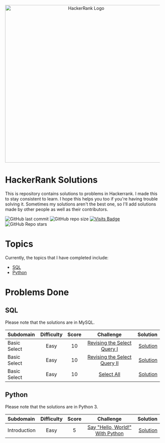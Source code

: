 <p align="center">
    <a title="hackerrank.com/yusufnurwahid" href="https://www.hackerrank.com/yusufnurwahid">
        <img width="512" alt="HackerRank Logo" src="https://hrcdn.net/community-frontend/assets/brand/logo-new-white-green-a5cb16e0ae.svg">
    </a>
</p>

# HackerRank Solutions
This is repository contains solutions to problems in Hackerrank. I made this to stay consistent to learn. I hope this helps you too if you're having trouble solving it.
Sometimes my solutions aren't the best one, so I'll add solutions made by other people as well as their contributors.

![GitHub last commit](https://img.shields.io/github/last-commit/ynw99/HackerrankSolutions?logo=Github&style=plastic)
![GitHub repo size](https://img.shields.io/github/repo-size/ynw99/HackerrankSolutions?color=%23117A65&style=plastic)
[![Visits Badge](https://badges.pufler.dev/visits/ynw99/HackerrankSolutions?label=visits&color=cyan&style=plastic)](https://badges.pufler.dev)
![GitHub Repo stars](https://img.shields.io/github/stars/ynw99/HackerrankSolutions?color=gold&label=repo%20stars&style=plastic)

# Topics
Currently, the topics that I have completed include:
- [SQL](#SQL)
- [Python](#Python)
# Problems Done
## SQL
Please note that the solutions are in MySQL.

| Subdomain     | Difficulty | Score  |             Challenge               |           Solution    |
| :---          | :----:     | :----: |             :----:                  |               ---:    |
| Basic Select  | Easy       |   10   | [Revising the Select Query I][sql1] |   [Solution][asql1]   |
| Basic Select  | Easy       |   10   | [Revising the Select Query II][sql2]|   [Solution][asql2]   |
| Basic Select  | Easy       |   10   | [Select All][sql3]                  |   [Solution][asql3]   |

[sql1]: https://www.hackerrank.com/challenges/revising-the-select-query/problem
[sql2]: https://www.hackerrank.com/challenges/revising-the-select-query-2/problem
[sql3]: https://www.hackerrank.com/challenges/select-all-sql/problem
[asql1]: SQL\1.%20Basic%20Select\revising-the-select-query-I.sql
[asql2]: SQL\1.%20Basic%20Select\revising-the-select-query-II.sql
[asql3]: SQL\1.%20Basic%20Select\select-all.sql

## Python
Please note that the solutions are in Python 3.

| Subdomain     | Difficulty | Score  |             Challenge                   |           Solution    |
| :---          | :----:     | :----: |             :----:                      |               ---:    |
| Introduction  | Easy       |   5    | [Say "Hello, World!" With Python][py1]  |   [Solution][apy1]    |

[py1]: https://www.hackerrank.com/challenges/py-hello-world/problem
[apy1]: Python\hello-world.py